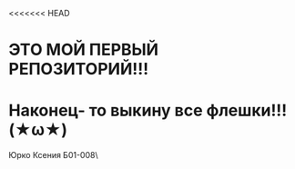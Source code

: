 <<<<<<< HEAD
# ЭТО МОЙ ПЕРВЫЙ РЕПОЗИТОРИЙ!!!
# Наконец- то выкину все флешки!!!  \(★ω★)
Юрко Ксения Б01-008\
